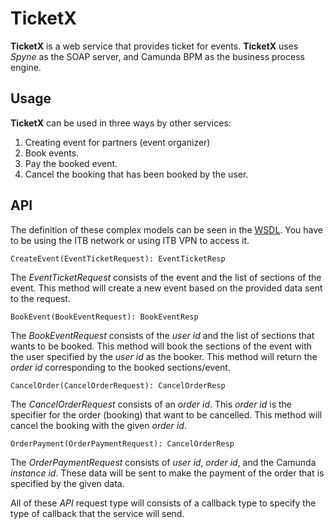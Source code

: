 # TicketX
**TicketX** is a web service that provides ticket for events. **TicketX** uses *Spyne* as the SOAP server, and Camunda BPM as the business process engine.

## Usage
**TicketX** can be used in three ways by other services:
  
  1. Creating event for partners (event organizer)
  2. Book events.
  3. Pay the booked event.
  4. Cancel the booking that has been booked by the user.

## API
The definition of these complex models can be seen in the [WSDL](http://167.205.35.225:8000/?wsdl). You have to be using the ITB network or using ITB VPN to access it. 


```CreateEvent(EventTicketRequest): EventTicketResp```

The *EventTicketRequest* consists of the event and the list of sections of the event. This method will create a new event based on the provided data sent to the request.


```BookEvent(BookEventRequest): BookEventResp```

The *BookEventRequest* consists of the *user id* and the list of sections that wants to be booked. This method will book the sections of the event with the user specified by the *user id* as the booker. This method will return the *order id* corresponding to the booked sections/event.

```CancelOrder(CancelOrderRequest): CancelOrderResp```

The *CancelOrderRequest* consists of an *order id*. This *order id* is the specifier for the order (booking) that want to be cancelled. This method will cancel the booking with the given *order id*.


```OrderPayment(OrderPaymentRequest): CancelOrderResp```

The *OrderPaymentRequest* consists of *user id*, *order id*, and the Camunda *instance id*. These data will be sent to make the payment of the order that is specified by the given data.


All of these *API* request type will consists of a callback type to specify the type of callback that the service will send.

